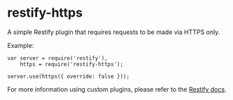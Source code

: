 restify-https
=============

A simple Restify plugin that requires requests to be made via HTTPS only.

Example:

```
var server = require('restify'),
    https = require('restify-https');

server.use(https({ override: false }));
```

For more information using custom plugins, please refer to the [Restify docs](http://mcavage.me/node-restify/).
